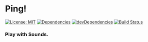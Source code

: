 # Ping!

[![License: MIT](https://img.shields.io/badge/License-MIT-green.svg)](https://opensource.org/licenses/MIT)
[![Dependencies](https://david-dm.org/nandenjin/ping.svg)](https://david-dm.org/nandenjin/ping)
[![devDependencies](https://david-dm.org/nandenjin/ping/dev-status.svg)](https://david-dm.org/nandenjin/ping?type=dev)
[![Build Status](https://travis-ci.org/nandenjin/ping.svg?branch=master)](https://travis-ci.org/nandenjin/ping)

### Play with Sounds.
